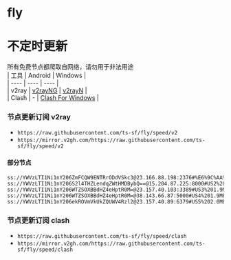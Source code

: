 # fly
# 不定时更新
所有免费节点都爬取自网络，请勿用于非法用途  
|  工具  | Android  | Windows  |  
|  ----  | ----   | ----  |  
| v2ray  | [v2rayNG](https://github.com/2dust/v2rayNG/releases) | [v2rayN](https://github.com/2dust/v2rayN/releases) |  
| Clash  | - | [Clash For Windows](https://github.com/2dust/clashN/releases) | 
  
### 节点更新订阅  v2ray
- `https://raw.githubusercontent.com/ts-sf/fly/speed/v2`  
- `https://mirror.v2gh.com/https://raw.githubusercontent.com/ts-sf/fly/speed/v2`  

#### 部分节点  
``` 
ss://YWVzLTI1Ni1nY206ZmFCQW9ENTRrODdVSkc3@23.166.88.198:2376#%E6%9C%AA%E7%9F%A52%201.6MB%2Fs
ss://YWVzLTI1Ni1nY206S2l4THZLendqZWtHMDBybQ==@15.204.87.225:8000#US2%20583.8KB%2Fs
ss://YWVzLTI1Ni1nY206WTZSOXBBdHZ4eHptR0M=@23.157.40.103:3389#US3%201.9MB%2Fs
ss://YWVzLTI1Ni1nY206WTZSOXBBdHZ4eHptR0M=@38.143.66.87:5000#US4%201.9MB%2Fs
ss://YWVzLTI1Ni1nY206ekROVmVkUkZQUWV4Rzl2@23.157.40.89:6379#US5%202.0MB%2Fs
```
### 节点更新订阅  clash
- `https://raw.githubusercontent.com/ts-sf/fly/speed/clash`  
- `https://mirror.v2gh.com/https://raw.githubusercontent.com/ts-sf/fly/speed/clash`  


